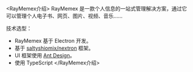 <RayMemex介绍>
RayMemex 是一款个人信息的一站式管理解决方案，通过它可以管理个人电子书、网页、图片、视频、音乐……

技术选型：

- RayMemex 基于 Electron 开发。
- 基于 [saltyshiomix/nextron](https://github.com/saltyshiomix/nextron) 框架。
- UI 框架使用 [Ant Design](https://ant.design/)。
- 使用 TypeScript
</RayMemex介绍>